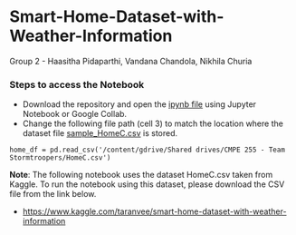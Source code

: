 # Smart-Home-Dataset-with-Weather-Information

Group 2 - Haasitha Pidaparthi, Vandana Chandola, Nikhila Churia

### Steps to access the Notebook
- Download the repository and open the [ipynb file](https://github.com/HaasiPidaparthi/Smart-Home-Dataset-with-Weather-Information/blob/master/Smart_Home_Dataset_with_Weather_Information.ipynb) using Jupyter Notebook or Google Collab.
- Change the following file path (cell 3) to match the location where the dataset file [sample_HomeC.csv](https://github.com/HaasiPidaparthi/Smart-Home-Dataset-with-Weather-Information/blob/master/sample_HomeC.csv) is stored.
```
home_df = pd.read_csv('/content/gdrive/Shared drives/CMPE 255 - Team Stormtroopers/HomeC.csv')
```
**Note**: The following notebook uses the dataset HomeC.csv taken from Kaggle. To run the notebook using this dataset, please download the CSV file from the link below.
- https://www.kaggle.com/taranvee/smart-home-dataset-with-weather-information
